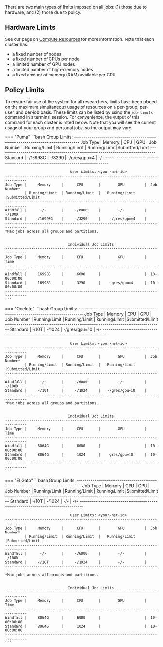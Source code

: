 There are two main types of limits imposed on all jobs: (1) those due to hardware, and (2) those due to policy.

## Hardware Limits

See our page on [Compute Resources](../../resources/compute_resources/) for more information. Note that each cluster has:

* a fixed number of nodes
* a fixed number of CPUs per node
* a limited number of GPU nodes
* a limited number of high-memory nodes
* a fixed amount of memory (RAM) available per CPU

## Policy Limits

To ensure fair use of the system for all researchers, limits have been placed on the maximum simultaneous usage of resources on a per-group, per-user, and per-job basis. These limits can be listed by using the ```job-limits``` command in a terminal session. For convenience, the output of this command for each cluster is listed below. Note that you will see the current usage of your group and personal jobs, so the output may vary.

=== "Puma"
    ```bash
                                  Group Limits: <your-group>
    --------------------------------------------------------------------------------
    Job Type |     Memory     |      CPU       |        GPU         |   Job Number
             | Running/Limit  | Running/Limit  |   Running/Limit    |Submitted/Limit
    --------------------------------------------------------------------------------
    Standard |    -/16998G    |     -/3290     |    -/gres/gpu=4    |      -/-
    --------------------------------------------------------------------------------
    
    
                                  User Limits: <your-net-id>
    --------------------------------------------------------------------------------
    Job Type |     Memory     |      CPU       |        GPU         |  Job Number*
             | Running/Limit  | Running/Limit  |   Running/Limit    |Submitted/Limit
    --------------------------------------------------------------------------------
    Windfall |      -/-       |     -/6000     |        -/-         |     -/1000
    Standard |    -/16998G    |     -/3290     |    -/gres/gpu=4    |
    --------------------------------------------------------------------------------
    *Max jobs across all groups and partitions.
    
    
                                 Individual Job Limits
    --------------------------------------------------------------------------------
    Job Type |     Memory     |      CPU       |        GPU         |      Time
    --------------------------------------------------------------------------------
    Windfall |     16998G     |      6000      |                    |  10-00:00:00
    Standard |     16998G     |      3290      |     gres/gpu=4     |  10-00:00:00
    --------------------------------------------------------------------------------
    ```

=== "Ocelote"
    ```bash
                                  Group Limits: <your-group>
    --------------------------------------------------------------------------------
    Job Type |     Memory     |      CPU       |        GPU         |   Job Number
             | Running/Limit  | Running/Limit  |   Running/Limit    |Submitted/Limit
    --------------------------------------------------------------------------------
    Standard |     -/10T      |     -/1024     |   -/gres/gpu=10    |      -/-
    --------------------------------------------------------------------------------
    

                                  User Limits: <your-net-id>
    --------------------------------------------------------------------------------
    Job Type |     Memory     |      CPU       |        GPU         |  Job Number*
             | Running/Limit  | Running/Limit  |   Running/Limit    |Submitted/Limit
    --------------------------------------------------------------------------------
    Windfall |      -/-       |     -/6000     |        -/-         |     -/1000
    Standard |     -/10T      |     -/1024     |   -/gres/gpu=10    |
    --------------------------------------------------------------------------------
    *Max jobs across all groups and partitions.
    
    
                                 Individual Job Limits
    --------------------------------------------------------------------------------
    Job Type |     Memory     |      CPU       |        GPU         |      Time
    --------------------------------------------------------------------------------
    Windfall |     8064G      |      6000      |                    |  10-00:00:00
    Standard |     8064G      |      1024      |    gres/gpu=10     |  10-00:00:00
    --------------------------------------------------------------------------------
    ```

=== "El Gato"
    ```bash
                                  Group Limits: <your-group>
    --------------------------------------------------------------------------------
    Job Type |     Memory     |      CPU       |        GPU         |   Job Number
             | Running/Limit  | Running/Limit  |   Running/Limit    |Submitted/Limit
    --------------------------------------------------------------------------------
    Standard |     -/10T      |     -/1024     |        -/-         |      -/-
    --------------------------------------------------------------------------------
    
    
                                  User Limits: <your-net-id>
    --------------------------------------------------------------------------------
    Job Type |     Memory     |      CPU       |        GPU         |  Job Number*
             | Running/Limit  | Running/Limit  |   Running/Limit    |Submitted/Limit
    --------------------------------------------------------------------------------
    Windfall |      -/-       |     -/6000     |        -/-         |     -/1000
    Standard |     -/10T      |     -/1024     |        -/-         |
    --------------------------------------------------------------------------------
    *Max jobs across all groups and partitions.
    
    
                                 Individual Job Limits
    --------------------------------------------------------------------------------
    Job Type |     Memory     |      CPU       |        GPU         |      Time
    --------------------------------------------------------------------------------
    Windfall |     8064G      |      6000      |                    |  10-00:00:00
    Standard |     8064G      |      1024      |                    |  10-00:00:00
    --------------------------------------------------------------------------------
    ```

